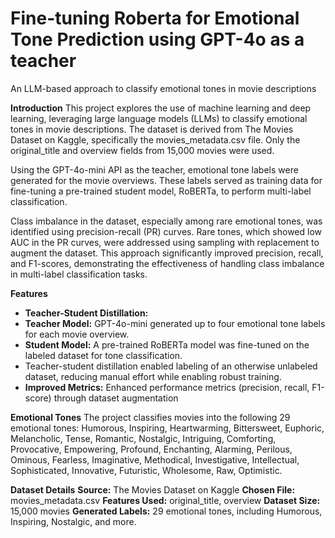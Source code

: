 # Fine-tuning Roberta for Emotional Tone Prediction using GPT-4o as a teacher
An LLM-based approach to classify emotional tones in movie descriptions

**Introduction**
This project explores the use of machine learning and deep learning, leveraging large language models (LLMs) to classify emotional tones in movie descriptions. The dataset is derived from The Movies Dataset on Kaggle, specifically the movies_metadata.csv file. Only the original_title and overview fields from 15,000 movies were used.

Using the GPT-4o-mini API as the teacher, emotional tone labels were generated for the movie overviews. These labels served as training data for fine-tuning a pre-trained student model, RoBERTa, to perform multi-label classification.

Class imbalance in the dataset, especially among rare emotional tones, was identified using precision-recall (PR) curves. Rare tones, which showed low AUC in the PR curves, were addressed using sampling with replacement to augment the dataset. This approach significantly improved precision, recall, and F1-scores, demonstrating the effectiveness of handling class imbalance in multi-label classification tasks.

**Features**

* **Teacher-Student Distillation:**
* **Teacher Model:** GPT-4o-mini generated up to four emotional tone labels for each movie overview.
* **Student Model:** A pre-trained RoBERTa model was fine-tuned on the labeled dataset for tone classification.
* Teacher-student distillation enabled labeling of an otherwise unlabeled dataset, reducing manual effort while enabling robust training.
* **Improved Metrics:** Enhanced performance metrics (precision, recall, F1-score) through dataset augmentation 

**Emotional Tones**
The project classifies movies into the following 29 emotional tones:
Humorous, Inspiring, Heartwarming, Bittersweet, Euphoric, Melancholic, Tense, Romantic, Nostalgic, Intriguing, Comforting, Provocative, Empowering, Profound, Enchanting, Alarming, Perilous, Ominous, Fearless, Imaginative, Methodical, Investigative, Intellectual, Sophisticated, Innovative, Futuristic, Wholesome, Raw, Optimistic.

**Dataset Details**
**Source:** The Movies Dataset on Kaggle
**Chosen File:** movies_metadata.csv
**Features Used:** original_title, overview
**Dataset Size:** 15,000 movies
**Generated Labels:** 29 emotional tones, including Humorous, Inspiring, Nostalgic, and more.


